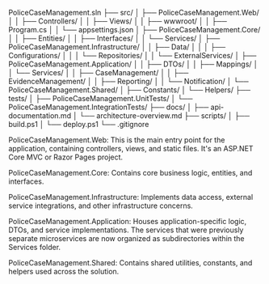 PoliceCaseManagement.sln
├── src/
│   ├── PoliceCaseManagement.Web/
│   │   ├── Controllers/
│   │   ├── Views/
│   │   ├── wwwroot/
│   │   ├── Program.cs
│   │   └── appsettings.json
│   ├── PoliceCaseManagement.Core/
│   │   ├── Entities/
│   │   ├── Interfaces/
│   │   └── Services/
│   ├── PoliceCaseManagement.Infrastructure/
│   │   ├── Data/
│   │   │   ├── Configurations/
│   │   │   └── Repositories/
│   │   └── ExternalServices/
│   ├── PoliceCaseManagement.Application/
│   │   ├── DTOs/
│   │   ├── Mappings/
│   │   └── Services/
│   │       ├── CaseManagement/
│   │       ├── EvidenceManagement/
│   │       ├── Reporting/
│   │       └── Notification/
│   └── PoliceCaseManagement.Shared/
│       ├── Constants/
│       └── Helpers/
├── tests/
│   ├── PoliceCaseManagement.UnitTests/
│   └── PoliceCaseManagement.IntegrationTests/
├── docs/
│   ├── api-documentation.md
│   └── architecture-overview.md
├── scripts/
│   ├── build.ps1
│   └── deploy.ps1
└── .gitignore

PoliceCaseManagement.Web: This is the main entry point for the application, containing controllers, views, and static files. It's an ASP.NET Core MVC or Razor Pages project.

PoliceCaseManagement.Core: Contains core business logic, entities, and interfaces.

PoliceCaseManagement.Infrastructure: Implements data access, external service integrations, and other infrastructure concerns.

PoliceCaseManagement.Application: Houses application-specific logic, DTOs, and service implementations. The services that were previously separate microservices are now organized as subdirectories within the Services folder.

PoliceCaseManagement.Shared: Contains shared utilities, constants, and helpers used across the solution.